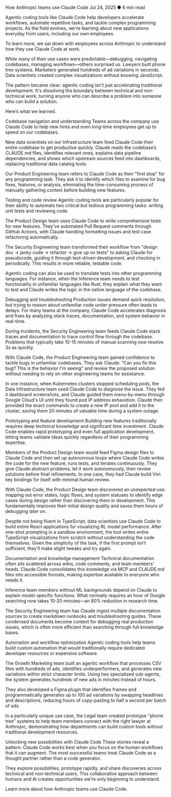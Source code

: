 How Anthropic teams use Claude Code
Jul 24, 2025
●
6 min read

Agentic coding tools like Claude Code help developers accelerate workflows, automate repetitive tasks, and tackle complex programming projects. As the field evolves, we're learning about new applications everyday from users, including our own employees.

To learn more, we sat down with employees across Anthropic to understand how they use Claude Code at work.

While many of their use cases were predictable—debugging, navigating codebases, managing workflows—others surprised us. Lawyers built phone tree systems. Marketers generated hundreds of ad variations in seconds. Data scientists created complex visualizations without knowing JavaScript.

The pattern became clear: agentic coding isn't just accelerating traditional development. It's dissolving the boundary between technical and non-technical work, turning anyone who can describe a problem into someone who can build a solution.

Here’s what we learned.

Codebase navigation and understanding
Teams across the company use Claude Code to help new hires and even long-time employees get up to speed on our codebases.

New data scientists on our Infrastructure team feed Claude Code their entire codebase to get productive quickly. Claude reads the codebase’s CLAUDE.md files, identifies relevant ones, explains data pipeline dependencies, and shows which upstream sources feed into dashboards, replacing traditional data catalog tools.

Our Product Engineering team refers to Claude Code as their "first stop" for any programming task. They ask it to identify which files to examine for bug fixes, features, or analysis, eliminating the time-consuming process of manually gathering context before building new features.

Testing and code review
Agentic coding tools are particularly popular for their ability to automate two critical but tedious programming tasks: writing unit tests and reviewing code.

The Product Design team uses Claude Code to write comprehensive tests for new features. They've automated Pull Request comments through GitHub Actions, with Claude handling formatting issues and test case refactoring automatically.

The Security Engineering team transformed their workflow from "design doc → janky code → refactor → give up on tests" to asking Claude for pseudocode, guiding it through test-driven development, and checking in periodically. This results in more reliable, testable code.

Agentic coding can also be used to translate tests into other programming languages. For instance, when the Inference team needs to test functionality in unfamiliar languages like Rust, they explain what they want to test and Claude writes the logic in the native language of the codebase.

Debugging and troubleshooting
Production issues demand quick resolution, but trying to reason about unfamiliar code under pressure often leads to delays. For many teams at the company, Claude Code accelerates diagnosis and fixes by analyzing stack traces, documentation, and system behavior in real-time.

During incidents, the Security Engineering team feeds Claude Code stack traces and documentation to trace control flow through the codebase. Problems that typically take 10-15 minutes of manual scanning now resolve 3x as quickly.

With Claude Code, the Product Engineering team gained confidence to tackle bugs in unfamiliar codebases. They ask Claude: "Can you fix this bug? This is the behavior I'm seeing" and review the proposed solution without needing to rely on other engineering teams for assistance.

In one instance, when Kubernetes clusters stopped scheduling pods, the Data Infrastructure team used Claude Code to diagnose the issue. They fed it dashboard screenshots, and Claude guided them menu-by-menu through Google Cloud's UI until they found pod IP address exhaustion. Claude then provided the exact commands to create a new IP pool and add it to the cluster, saving them 20 minutes of valuable time during a system outage.

Prototyping and feature development
Building new features traditionally requires deep technical knowledge and significant time investment. Claude Code enables rapid prototyping and even full application development, letting teams validate ideas quickly regardless of their programming expertise.

Members of the Product Design team would feed Figma design files to Claude Code and then set up autonomous loops where Claude Code writes the code for the new feature, runs tests, and iterates continuously. They give Claude abstract problems, let it work autonomously, then review solutions before final refinements. In one case, they had Claude build Vim key bindings for itself with minimal human review.

With Claude Code, the Product Design team discovered an unexpected use: mapping out error states, logic flows, and system statuses to identify edge cases during design rather than discovering them in development. This fundamentally improves their initial design quality and saves them hours of debugging later on.

Despite not being fluent in TypeScript, data scientists use Claude Code to build entire React applications for visualizing RL model performance. After one-shot prompting in a sandbox environment, the tool writes entire TypeScript visualizations from scratch without understanding the code themselves. Given the simplicity of the task, if the first prompt isn’t sufficient, they’ll make slight tweaks and try again.

Documentation and knowledge management
Technical documentation often sits scattered across wikis, code comments, and team members' heads. Claude Code consolidates this knowledge via MCP and CLAUDE.md files into accessible formats, making expertise available to everyone who needs it.

Inference team members without ML backgrounds depend on Claude to explain model-specific functions. What normally requires an hour of Google searching now takes 10-20 minutes—an 80% reduction in research time.

The Security Engineering team has Claude ingest multiple documentation sources to create markdown runbooks and troubleshooting guides. These condensed documents become context for debugging real production issues, which is often more efficient than searching through full knowledge bases.

Automation and workflow optimization
Agentic coding tools help teams build custom automation that would traditionally require dedicated developer resources or expensive software.

The Growth Marketing team built an agentic workflow that processes CSV files with hundreds of ads, identifies underperformers, and generates new variations within strict character limits. Using two specialized sub-agents, the system generates hundreds of new ads in minutes instead of hours.

They also developed a Figma plugin that identifies frames and programmatically generates up to 100 ad variations by swapping headlines and descriptions, reducing hours of copy-pasting to half a second per batch of ads.

In a particularly unique use case, the Legal team created prototype "phone tree" systems to help team members connect with the right lawyer at Anthropic, demonstrating how departments can build custom tools without traditional development resources.

Unlocking new possibilities with Claude Code
These stories reveal a pattern: Claude Code works best when you focus on the human workflows that it can augment. The most successful teams treat Claude Code as a thought partner rather than a code generator.

They explore possibilities, prototype rapidly, and share discoveries across technical and non-technical users. This collaborative approach between humans and AI creates opportunities we're only beginning to understand.

Learn more about how Anthropic teams use Claude Code.